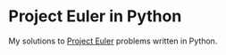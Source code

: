# Project Euler in Python

My solutions to [Project Euler] problems written in Python.

[Project Euler]: https://projecteuler.net
